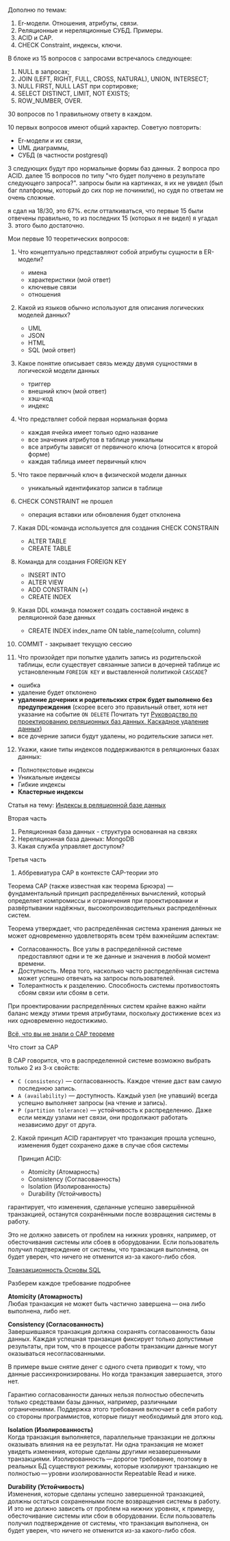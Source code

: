 
Дополню по темам:

1. Er-модели. Отношения, атрибуты, связи.
2. Реляционные и нереляционные СУБД. Примеры. 
3. ACID и CAP.
4. CHECK Constraint, индексы, ключи.

В блоке из 15 вопросов с запросами встречалось следующее:
1. NULL в запросах;
2. JOIN (LEFT, RIGHT, FULL, CROSS, NATURAL), UNION, INTERSECT;
3. NULL FIRST, NULL LAST при сортировке;
4. SELECT DISTINCT, LIMIT, NOT EXISTS;
5. ROW_NUMBER, OVER.

30 вопросов по 1 правильному ответу в каждом.

10 первых вопросов имеют общий характер. Советую повторить:
+ Er-модели и их связи,
+ UML диаграммы,
+ СУБД (в частности postgresql)

3 следующих будут про нормальные формы баз данных.
2 вопроса про ACID. 
далее 15 вопросов по типу "что будет получено в результате следующего запроса?". запросы были на картинках, я их не увидел (был баг платформы, который до сих пор не починили), но судя по ответам не очень сложные. 

я сдал на 18/30, это 67%. если отталкиваться, что первые 15 были отвечены правильно, то из последних 15 (которых я не видел) я угадал 3. этого было достаточно.


Мои первые 10 теоретических вопросов:

1. Что концептуально представляют собой атрибуты сущности в ER-модели?
    + имена
    + характеристики (мой ответ)
    + ключевые связи
    + отношения

2. Какой из языков обычно используют для описания логических моделей данных?
    + UML
    + JSON
    + HTML
    + SQL (мой ответ)

3. Какое понятие описывает связь между двумя сущностями в логической модели данных
   + триггер
   + внешний ключ (мой ответ)
   + хэш-код
   + индекс

4. Что предствляет собой первая нормальная форма
   + каждая ячейка имеет только одно название
   + все значения атрибутов в таблице уникальны
   + все атрибуты зависят от первичного ключа (относится к второй форме)
   + каждая таблица имеет первичный ключ

5. Что такое первичный ключ в физической модели данных
   + уникальный идентификатор записи в таблице

6. CHECK CONSTRAINT не прошел
   + операция вставки или обновления будет отклонена

7. Какая DDL-команда используется для создания CHECK CONSTRAIN
   + ALTER TABLE
   + CREATE TABLE

8. Команда для создания FOREIGN KEY
   + INSERT INTO
   + ALTER VIEW
   + ADD CONSTRAIN (+)
   + CREATE INDEX

9. Какая DDL команда поможет создать составной индекс в реляционной базе данных
    + CREATE INDEX index_name ON table_name(column, column)

10. COMMIT - закрывает текущую сессию

11. Что произойдет при попытке удалить запись из родительской таблицы, если существует связанные записи в дочерней таблице ис установленным `FOREIGN KEY` и выставленной политикой `CASCADE`?
   + ошибка
   + удаление будет отклонено
   + **удаление дочерних и родительских строк будет выполнено без предупреждения** (скорее всего это правильный ответ, хотя нет указание на событие `ON DELETE` Почитать тут [Руководство по проектированию реляционных баз данных. Каскадное удаление данных](https://habr.com/ru/articles/194738/))
   + все дочерние записи будут удалены, но родительские записи нет.

12. Укажи, какие типы индексов поддерживаются в реляционных базах данных:
   + Полнотекстовые индексы
   + Уникальные индексы
   + Гибкие индексы
   + **Кластерные индексы**

Статья на тему: [Индексы в реляционной базе данных](/Lib/Indexes_in_a_relational_database/README.md)

Вторая часть
1. Реляционная база данных - структура основанная на связях
2. Нереляционная база данных: MongoDB
3. Какая служба управляет доступом?

Третья часть
1. Аббревиатура CAP в контексте CAP-теории это

Теорема CAP (также известная как теорема Брюэра) — фундаментальный принцип распределённых вычислений, который определяет компромиссы и ограничения при проектировании и развёртывании надёжных, высокопроизводительных распределённых систем.

Теорема утверждает, что распределённая система хранения данных не может одновременно удовлетворять всем трём важнейшим аспектам:

+ Согласованность. Все узлы в распределённой системе предоставляют одни и те же данные и значения в любой момент времени.
+ Доступность. Мера того, насколько часто распределённая система может успешно отвечать на запросы пользователей.
+ Толерантность к разделению. Способность системы противостоять сбоям связи или сбоям в сети.

При проектировании распределённых систем крайне важно найти баланс между этими тремя атрибутами, поскольку достижение всех из них одновременно недостижимо.

[Всё, что вы не знали о CAP теореме](https://habr.com/ru/articles/328792/)

Что стоит за CAP

В CAP говорится, что в распределенной системе возможно выбрать только 2 из 3-х свойств:

+ `C (consistency)` — согласованность. Каждое чтение даст вам самую последнюю запись.
+ `A (availability)` — доступность. Каждый узел (не упавший) всегда успешно выполняет запросы (на чтение и запись).
+ `P (partition tolerance)` — устойчивость к распределению. Даже если между узлами нет связи, они продолжают работать независимо друг от друга.

2. Какой принцип ACID гарантирует что транзакция прошла успешно, изменения будет сохранено даже в случае сбоя системы

   Принцип ACID:
    + Atomicity (Атомарность)
    + Consistency (Согласованность)
    + Isolation (Изолированность)
    + Durability (Устойчивость)

 гарантирует, что изменения, сделанные успешно завершённой транзакцией, останутся сохранёнными после возвращения системы в работу.

Это не должно зависеть от проблем на нижних уровнях, например, от обесточивания системы или сбоев в оборудовании. Если пользователь получил подтверждение от системы, что транзакция выполнена, он будет уверен, что ничего не отменится из-за какого-либо сбоя.

[Транзакционность Основы SQL](https://ru.hexlet.io/courses/sql-basics/lessons/transactions/theory_unit)


Разберем каждое требование подробнее

**Atomicity (Атомарность)** <br>
Любая транзакция не может быть частично завершена — она либо выполнена, либо нет.

**Consistency (Согласованность)** <br>
Завершившаяся транзакция должна сохранять согласованность базы данных. Каждая успешная транзакция фиксирует только допустимые результаты, при том, что в процессе работы транзакции данные могут оказываться несогласованными.

В примере выше снятие денег с одного счета приводит к тому, что данные рассинхронизированы. Но когда транзакция завершается, этого нет.

Гарантию согласованности данных нельзя полностью обеспечить только средствами базы данных, например, различными ограничениями. Поддержка этого требования включает в себя работу со стороны программистов, которые пишут необходимый для этого код.

**Isolation (Изолированность)** <br>
Когда транзакция выполняется, параллельные транзакции не должны оказывать влияния на ее результат. Ни одна транзакция не может увидеть изменения, которые сделаны другими незавершенными транзакциями. Изолированность — дорогое требование, поэтому в реальных БД существуют режимы, которые изолируют транзакцию не полностью — уровни изолированности Repeatable Read и ниже.

**Durability (Устойчивость)** <br>
Изменения, которые сделаны успешно завершенной транзакцией, должны остаться сохраненными после возвращения системы в работу. И это не должно зависеть от проблем на нижних уровнях, к примеру, обесточивание системы или сбои в оборудовании. Если пользователь получил подтверждение от системы, что транзакция выполнена, он будет уверен, что ничего не отменится из-за какого-либо сбоя.
